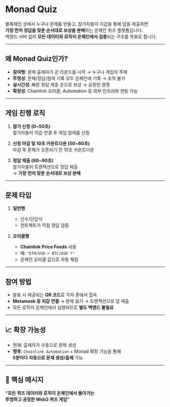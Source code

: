 # Monad Quiz

블록체인 상에서 누구나 문제를 만들고, 참가자들이 지갑을 통해 답을 제출하면  
**가장 먼저 정답을 맞춘 순서대로 보상을 분배**하는 온체인 퀴즈 플랫폼입니다.  
백엔드 서버 없이 **모든 데이터와 로직이 온체인에서 검증**되는 구조를 목표로 합니다.

---

## 왜 Monad Quiz인가?
- **참여형**: 문제 출제자가 곧 라운드를 시작 → 누구나 게임의 주체
- **투명성**: 문제/정답/참여 기록 모두 온체인에 기록 → 조작 불가
- **실시간성**: 빠른 정답 제출 순으로 보상 → 공정한 경쟁
- **확장성**: Chainlink 오라클, Automation 등 외부 인프라와 연동 가능

---

## 게임 진행 로직
1. **참가 신청 (0~50초)**  
   참가자들이 지갑 연결 후 게임 참여를 신청

2. **신청 마감 및 10초 카운트다운 (50~60초)**  
   마감 후 문제가 오픈되기 전 10초 카운트다운

3. **정답 제출 (60~90초)**  
   참가자들이 트랜잭션으로 정답 제출  
   → **가장 먼저 맞춘 순서대로 보상 분배**

---

## 문제 타입
1. **일반형**  
   - 산수/단답식  
   - 컨트랙트가 직접 정답 검증  

2. **오라클형**  
   - **Chainlink Price Feeds** 사용  
   - 예: `"ETH/USD > BTC/USD ?"`  
   - 온체인 오라클 값으로 자동 채점  

---

## 참여 방법
- 발표 시 제공되는 **QR 코드**로 각자 폰에서 접속  
- **Metamask 등 지갑 연결** → 문제 읽기 → 트랜잭션으로 답 제출  
- 모든 로직이 온체인에서 실행되므로 **별도 백엔드 불필요**

---

## 📈 확장 가능성
- 현재: 출제자가 수동으로 문제 생성  
- **향후**: `Chainlink Automation` + Monad 확장 기능을 통해  
  **5분마다 자동으로 문제 생성/출제** 가능  

---

## 🌟 핵심 메시지
**“모든 퀴즈 데이터와 로직이 온체인에서 돌아가는  
투명하고 공정한 Web3 퀴즈 게임”**
